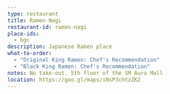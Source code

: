 ```yaml
---
type: restaurant
title: Ramen Nagi
restaurant-id: ramen-nagi 
place-ids:
  - bgc 
description: Japanese Ramen place
what-to-order:
  - "Original King Ramen: Chef's Recommendation"
  - "Black King Ramen: Chef's Recommendation"
notes: No take-out. 5th floor of the SM Aura Mall
location: https://goo.gl/maps/iNsP3chtzZK2
---
```


